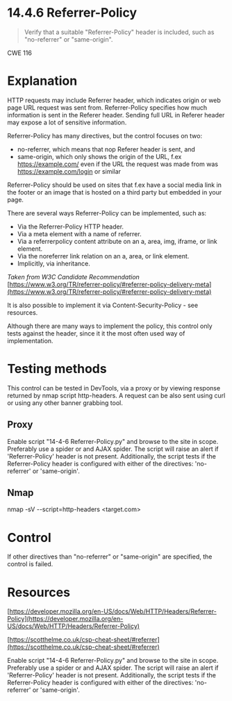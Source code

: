 # 14.4.6 Referrer-Policy

> Verify that a suitable "Referrer-Policy" header is included, such as "no-referrer"
or "same-origin".

CWE 116

# Explanation

HTTP requests may include Referrer header, which indicates origin or web page URL request was sent from. Referrer-Policy specifies how much information is sent in the Referer header. Sending full URL in Referer header may expose a lot of sensitive information.

Referrer-Policy has many directives, but the control focuses on two:

- no-referrer, which means that nop Referer header is sent, and
- same-origin, which only shows the origin of the URL, f.ex https://example.com/ even if the URL the request was made from was https://example.com/login or similar

Referrer-Policy should be used on sites that f.ex have a social media link in the footer or an image that is hosted on a third party but embedded in your page.

There are several ways Referrer-Policy can be implemented, such as:

- Via the Referrer-Policy HTTP header.
- Via a meta element with a name of referrer.
- Via a referrerpolicy content attribute on an a, area, img, iframe, or link element.
- Via the noreferrer link relation on an a, area, or link element.
- Implicitly, via inheritance.

*Taken from W3C Candidate Recommendation* [https://www.w3.org/TR/referrer-policy/#referrer-policy-delivery-meta](https://www.w3.org/TR/referrer-policy/#referrer-policy-delivery-meta)

It is also possible to implement it via Content-Security-Policy - see resources.

Although there are many ways to implement the policy, this control only tests against the header, since it it the most often used way of implementation.

# Testing methods

This control can be tested in DevTools, via a proxy or by viewing response returned by nmap script http-headers. A request can be also sent using curl or using any other banner grabbing tool. 

## Proxy

Enable script "14-4-6 Referrer-Policy.py" and browse to the site in scope. Preferably use a spider or and AJAX spider. The script will raise an alert if 'Referrer-Policy' header is not present. Additionally, the script tests if the Referrer-Policy header is configured with either of the directives: 'no-referrer' or 'same-origin'.

## Nmap

nmap -sV --script=http-headers <target.com>

# Control

If other directives than "no-referrer" or "same-origin" are specified, the control is failed.

# Resources

[https://developer.mozilla.org/en-US/docs/Web/HTTP/Headers/Referrer-Policy](https://developer.mozilla.org/en-US/docs/Web/HTTP/Headers/Referrer-Policy)

[https://scotthelme.co.uk/csp-cheat-sheet/#referrer](https://scotthelme.co.uk/csp-cheat-sheet/#referrer)

Enable script "14-4-6 Referrer-Policy.py" and browse to the site in scope. Preferably use a spider or and AJAX spider. The script will raise an alert if 'Referrer-Policy' header is not present. Additionally, the script tests if the Referrer-Policy header is configured with either of the directives: 'no-referrer' or 'same-origin'.